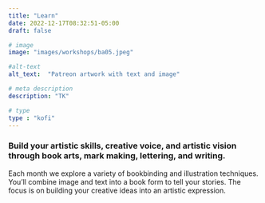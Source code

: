 ```yaml
---
title: "Learn"
date: 2022-12-17T08:32:51-05:00
draft: false

# image
image: "images/workshops/ba05.jpeg"

#alt-text
alt_text:  "Patreon artwork with text and image"

# meta description
description: "TK"

# type
type : "kofi"
---
```

### Build your artistic skills, creative voice, and artistic vision through book arts, mark making, lettering, and writing. 
Each month we explore a variety of bookbinding and illustration techniques. You’ll combine image and text into a book form to tell your stories. The focus is on building your creative ideas into an artistic expression.